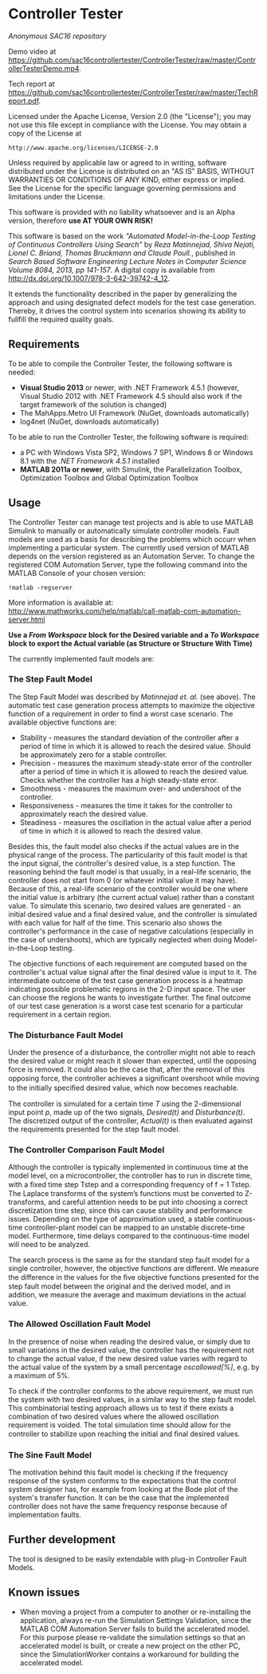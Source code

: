 # Controller Tester
*Anonymous SAC16 repository*

Demo video at https://github.com/sac16controllertester/ControllerTester/raw/master/ControllerTesterDemo.mp4.

Tech report at https://github.com/sac16controllertester/ControllerTester/raw/master/TechReport.pdf.

Licensed under the Apache License, Version 2.0 (the "License");
you may not use this file except in compliance with the License.
You may obtain a copy of the License at

    http://www.apache.org/licenses/LICENSE-2.0

Unless required by applicable law or agreed to in writing, software
distributed under the License is distributed on an "AS IS" BASIS,
WITHOUT WARRANTIES OR CONDITIONS OF ANY KIND, either express or implied.
See the License for the specific language governing permissions and
limitations under the License.

This software is provided with no liability whatsoever and is an Alpha version, therefore **use AT YOUR OWN RISK!**

This software is based on the work *"Automated Model-in-the-Loop Testing of Continuous Controllers Using Search"*
by *Reza Matinnejad, Shiva Nejati, Lionel C. Briand, Thomas Bruckmann and Claude Poull.*, published in *Search Based Software Engineering Lecture Notes in Computer Science Volume 8084, 2013, pp 141-157*.
A digital copy is available from http://dx.doi.org/10.1007/978-3-642-39742-4_12.

It extends the functionality described in the paper by generalizing the approach and using designated defect models for the test case generation. Thereby, it drives the control system into scenarios showing its ability to fullfill the required quality goals. 

## Requirements
To be able to compile the Controller Tester, the following software is needed:
* **Visual Studio 2013** or newer, with .NET Framework 4.5.1 (however, Visual Studio 2012 with .NET Framework 4.5 should also work if the target framework of the solution is changed)
* The MahApps.Metro UI Framework (NuGet, downloads automatically)
* log4net (NuGet, downloads automatically)
  
To be able to run the Controller Tester, the following software is required:
* a PC with Windows Vista SP2, Windows 7 SP1, Windows 8 or Windows 8.1 with the *.NET Framework 4.5.1* installed
* **MATLAB 2011a or newer**, with Simulink, the Parallelization Toolbox, Optimization Toolbox and Global Optimization Toolbox 

## Usage 
The Controller Tester can manage test projects and is able to use MATLAB Simulink to manually or automatically simulate controller models. Fault models are used as a basis for describing the problems which occurr when implementing a particular system. The currently used version of MATLAB depends on the version registered as an Automation Server. To change the registered COM Automation Server, type the following command into the MATLAB Console of your chosen version:

    !matlab -regserver

More information is available at: http://www.mathworks.com/help/matlab/call-matlab-com-automation-server.html

**Use a *From Workspace* block for the Desired variable and a *To Workspace* block to export the Actual variable (as Structure or Structure With Time)**

The currently implemented fault models are:

### The Step Fault Model
The Step Fault Model was described by *Matinnejad et. al.* (see above). The automatic test case generation process attempts to maximize the objective function of a requirement in order to find a worst case scenario. The available objective functions are:
* Stability - measures the standard deviation of the controller after a period of time in which it is allowed to reach the desired value. Should be approximately zero for a stable controller.
* Precision  - measures the maximum steady-state error of the controller after a period of time in which it is allowed to reach the desired value. Checks whether the controller has a high steady-state error.
* Smoothness - measures the maximum over- and undershoot of the controller.
* Responsiveness - measures the time it takes for the controller to approximately reach the desired value.
* Steadiness - measures the oscillation in the actual value after a period of time in which it is allowed to reach the desired value.

Besides this, the fault model also checks if the actual values are in the physical range of the process. The particularity of this fault model is that the input signal, the controller's desired value, is a step function. The reasoning behind the fault model is that usually, in a real-life scenario, the controller does not start from 0 (or whatever initial value it may have). Because of this, a real-life scenario of the controller would be one where the initial value is arbitrary (the current actual value) rather than a constant value. To simulate this scenario, two desired values are generated - an initial desired value and a final desired value, and the controller is simulated with each value for half of the time. This scenario also shows the controller's performance in the case of negative calculations (especially in the case of undershoots), which are typically neglected when doing Model-in-the-Loop testing.

The objective functions of each requirement are computed based on the controller's actual value signal after the final desired value is input to it. The intermediate outcome of the test case generation process is a heatmap indicating possible problematic regions in the 2-D input space. The user can choose the regions he wants to investigate further. The final outcome of our test case generation is a worst case test scenario for a particular requirement in a certain region.

### The Disturbance Fault Model

Under the presence of a disturbance, the controller might not able to reach the desired value or might reach it slower than expected, until the opposing force is removed. It could also be the case that, after the removal of this opposing force, the controller achieves a signiﬁcant overshoot while moving to the initially speciﬁed desired value, which now becomes reachable.

The controller is simulated for a certain time *T* using the 2-dimensional input point *p*, made up of the two signals, *Desired(t)* and *Disturbance(t)*. The discretized output of the controller, *Actual(t)* is then evaluated against the requirements presented for the step fault model.

### The Controller Comparison Fault Model

Although the controller is typically implemented in continuous time at the model level, on a microcontroller, the controller has to run in discrete time, with a ﬁxed time step Tstep and a corresponding frequency of f = 1 Tstep. The Laplace transforms of the system’s functions must be converted to Z-transforms, and careful attention needs to be put into choosing a correct discretization time step, since this can cause stability and performance issues. Depending on the type of approximation used, a stable continuous-time controller-plant model can be mapped to an unstable discrete-time model. Furthermore, time delays compared to the continuous-time model will need to be analyzed.

The search process is the same as for the standard step fault model for a single controller, however, the objective functions are different. We measure the difference in the values for the ﬁve objective functions presented for the step fault model between the original and the derived model, and in addition, we measure the average and maximum deviations in the actual value.

### The Allowed Oscillation Fault Model

In the presence of noise when reading the desired value, or simply due to small variations in the desired value, the controller has the requirement not to change the actual value, if the new desired value varies with regard to the actual value of the system by a small percentage *oscallowed[%]*, e.g. by a maximum of 5%.

To check if the controller conforms to the above requirement, we must run the system with two desired values, in a similar way to the step fault model. This combinatorial testing approach allows us to test if there exists a combination of two desired values where the allowed oscillation requirement is voided. The total simulation time should allow for the controller to stabilize upon reaching the initial and ﬁnal desired values.

### The Sine Fault Model

The motivation behind this fault model is checking if the frequency response of the system conforms to the expectations that the control system designer has, for example from looking at the Bode plot of the system's transfer function. It can be the case that the implemented controller does not have the same frequency response because of implementation faults.

## Further development
The tool is designed to be easily extendable with plug-in Controller Fault Models.

## Known issues
* When moving a project from a computer to another or re-installing the application, always re-run the Simulation Settings Validation, since the MATLAB COM Automation Server fails to build the accelerated model. For this purpose please re-validate the simulation settings so that an accelerated model is built, or create a new project on the other PC, since the SimulationWorker contains a workaround for building the accelerated model.
